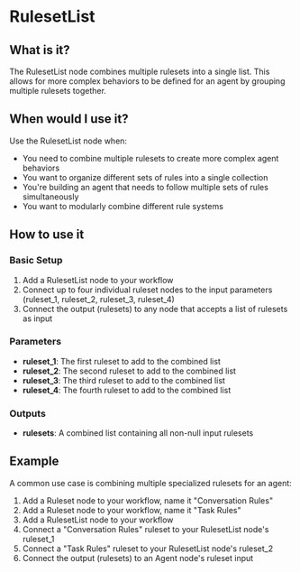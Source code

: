 # RulesetList

## What is it?

The RulesetList node combines multiple rulesets into a single list. This allows for more complex behaviors to be defined for an agent by grouping multiple rulesets together.

## When would I use it?

Use the RulesetList node when:

- You need to combine multiple rulesets to create more complex agent behaviors
- You want to organize different sets of rules into a single collection
- You're building an agent that needs to follow multiple sets of rules simultaneously
- You want to modularly combine different rule systems

## How to use it

### Basic Setup

1. Add a RulesetList node to your workflow
1. Connect up to four individual ruleset nodes to the input parameters (ruleset_1, ruleset_2, ruleset_3, ruleset_4)
1. Connect the output (rulesets) to any node that accepts a list of rulesets as input

### Parameters

- **ruleset_1**: The first ruleset to add to the combined list
- **ruleset_2**: The second ruleset to add to the combined list
- **ruleset_3**: The third ruleset to add to the combined list
- **ruleset_4**: The fourth ruleset to add to the combined list

### Outputs

- **rulesets**: A combined list containing all non-null input rulesets

## Example

A common use case is combining multiple specialized rulesets for an agent:

1. Add a Ruleset node to your workflow, name it "Conversation Rules"
1. Add a Ruleset node to your workflow, name it "Task Rules"
1. Add a RulesetList node to your workflow
1. Connect a "Conversation Rules" ruleset to your RulesetList node's ruleset_1
1. Connect a "Task Rules" ruleset to your RulesetList node's ruleset_2
1. Connect the output (rulesets) to an Agent node's ruleset input